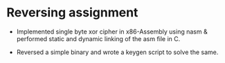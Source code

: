 # Reversing assignment 

* Implemented single byte xor cipher in x86-Assembly using nasm & performed static and dynamic linking of the asm file in C.
 
* Reversed a simple binary and wrote a keygen script to solve the same.
